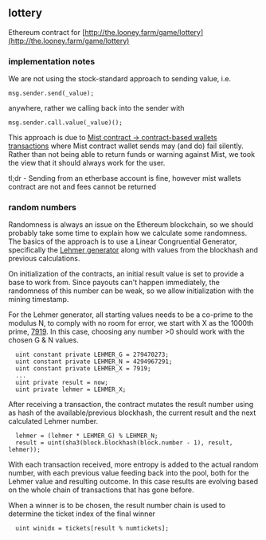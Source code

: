 ## lottery

Ethereum contract for [http://the.looney.farm/game/lottery](http://the.looney.farm/game/lottery)

### implementation notes

We are not using the stock-standard approach to sending value, i.e.

```
msg.sender.send(_value);
```

anywhere, rather we calling back into the sender with

```
msg.sender.call.value(_value)();
```

This approach is due to [Mist contract -> contract-based wallets transactions](https://github.com/ethereum/mist/issues/135) where Mist contract wallet sends may (and do) fail silently. Rather than not being able to return funds or warning against Mist, we took the view that it should always work for the user.

tl;dr - Sending from an etherbase account is fine, however mist wallets contract are not and fees cannot be returned


### random numbers

Randomness is always an issue on the Ethereum blockchain, so we should probably take some time to explain how we calculate some randomness. The basics of the approach is to use a Linear Congruential Generator, specifically the [Lehmer generator](https://en.wikipedia.org/wiki/Lehmer_random_number_generator) along with values from the blockhash and previous calculations.

On initialization of the contracts, an initial result value is set to provide a base to work from. Since payouts can't happen immediately, the randomness of this number can be weak, so we allow initialization with the mining timestamp.

For the Lehmer generator, all starting values needs to be a co-prime to the modulus N, to comply with no room for error, we start with X as the 1000th prime, [7919](http://www.isprimenumber.com/prime/7919). In this case, choosing any number >0 should work with the chosen G & N values.

```
  uint constant private LEHMER_G = 279470273;
  uint constant private LEHMER_N = 4294967291;
  uint constant private LEHMER_X = 7919;
  ...
  uint private result = now;
  uint private lehmer = LEHMER_X;
```

After receiving a transaction, the contract mutates the result number using as hash of the available/previous blockhash, the current result and the next calculated Lehmer number.

```
  lehmer = (lehmer * LEHMER_G) % LEHMER_N;
  result = uint(sha3(block.blockhash(block.number - 1), result, lehmer));
```

With each transaction received, more entropy is added to the actual random number, with each previous value feeding back into the pool, both for the Lehmer value and resulting outcome. In this case results are evolving based on the whole chain of transactions that has gone before.

When a winner is to be chosen, the result number chain is used to determine the ticket index of the final winner

```
  uint winidx = tickets[result % numtickets];
```
